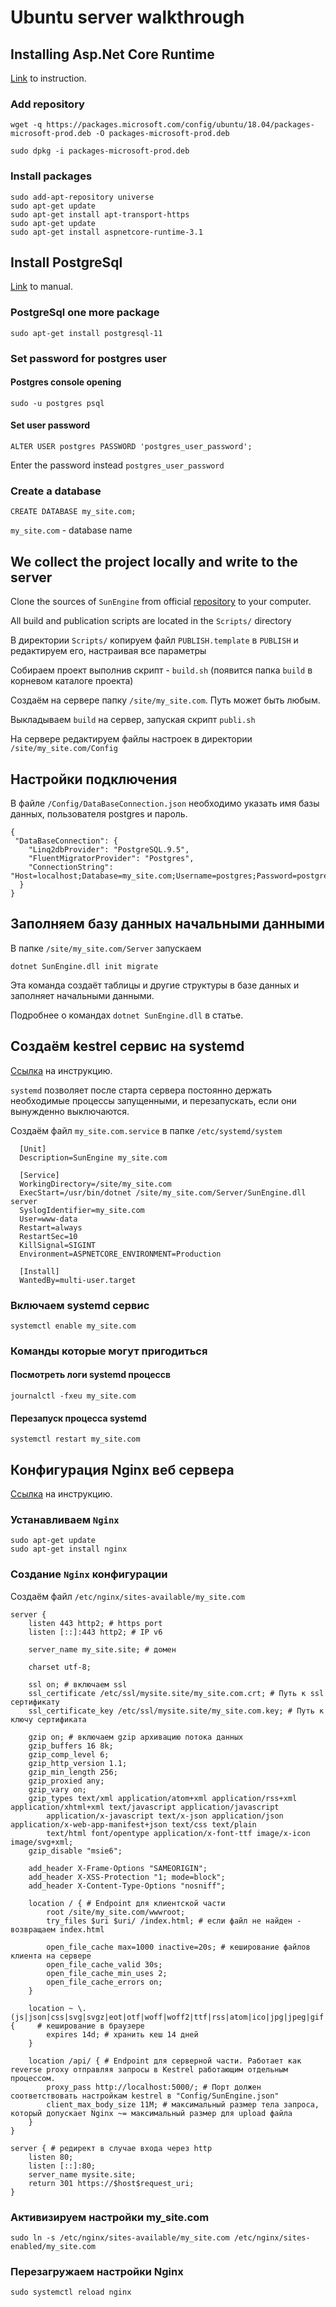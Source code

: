 # Ubuntu server walkthrough

## Installing Asp.Net Core Runtime

[Link](https://docs.microsoft.com/ru-ru/dotnet/core/install/linux-package-manager-ubuntu-1804#install-the-aspnet-core-runtime) to instruction.

### Add repository

```
wget -q https://packages.microsoft.com/config/ubuntu/18.04/packages-microsoft-prod.deb -O packages-microsoft-prod.deb

sudo dpkg -i packages-microsoft-prod.deb
```


### Install packages

```
sudo add-apt-repository universe
sudo apt-get update
sudo apt-get install apt-transport-https
sudo apt-get update
sudo apt-get install aspnetcore-runtime-3.1
```


## Install PostgreSql

[Link](https://www.postgresql.org/download/linux/ubuntu/) to manual.


### PostgreSql one more package

```
sudo apt-get install postgresql-11
```

### Set password for postgres user

#### Postgres console opening

```
sudo -u postgres psql
```

#### Set user password

```
ALTER USER postgres PASSWORD 'postgres_user_password';
```

Enter the password instead `postgres_user_password`

### Create a database

```
CREATE DATABASE my_site.com;
```

`my_site.com` - database name

## We collect the project locally and write to the server

Clone the sources of `SunEngine` from official [repository](https://github.com/sunengine/SunEngine) to your computer.

All build and publication scripts are located in the `Scripts/` directory

В директории `Scripts/` копируем файл `PUBLISH.template` в `PUBLISH` и редактируем его, настраивая все параметры

Собираем проект выполнив скрипт - `build.sh` (появится папка `build` в корневом каталоге проекта)

Создаём на сервере папку `/site/my_site.com`. Путь может быть любым.

Выкладываем `build` на сервер, запуская скрипт `publi.sh`

На сервере редактируем файлы настроек в директории  `/site/my_site.com/Config`



## Настройки подключения

В файле `/Config/DataBaseConnection.json` необходимо указать имя базы данных, пользователя postgres и пароль.

```
{
 "DataBaseConnection": {   
    "Linq2dbProvider": "PostgreSQL.9.5",
    "FluentMigratorProvider": "Postgres",
    "ConnectionString": "Host=localhost;Database=my_site.com;Username=postgres;Password=postgres_user_password"
  }
}
```


## Заполняем базу данных начальными данными

В папке `/site/my_site.com/Server` запускаем

```
dotnet SunEngine.dll init migrate
```

Эта команда создаёт таблицы и другие структуры в базе данных и заполняет начальными данными.

Подробнее о командах `dotnet SunEngine.dll` в статье.

## Создаём kestrel сервис на systemd

[Ссылка](https://kimsereyblog.blogspot.com/2018/05/manage-kestrel-process-with-systemd.html) на инструкцию.

`systemd` позволяет после старта сервера постоянно держать необходимые процессы запущенными, и перезапускать, если они вынужденно выключаются.


Создаём файл `my_site.com.service` в папке `/etc/systemd/system`

```
  [Unit]
  Description=SunEngine my_site.com

  [Service]
  WorkingDirectory=/site/my_site.com
  ExecStart=/usr/bin/dotnet /site/my_site.com/Server/SunEngine.dll server
  SyslogIdentifier=my_site.com
  User=www-data
  Restart=always
  RestartSec=10
  KillSignal=SIGINT
  Environment=ASPNETCORE_ENVIRONMENT=Production

  [Install]
  WantedBy=multi-user.target
```

### Включаем systemd сервис 

```
systemctl enable my_site.com
```

### Команды которые могут пригодиться

#### Посмотреть логи systemd процессв

```
journalctl -fxeu my_site.com
```

#### Перезапуск процесса systemd

```
systemctl restart my_site.com
```

## Конфигурация Nginx веб сервера

[Ссылка](https://kimsereyblog.blogspot.com/2018/06/asp-net-core-with-nginx.html) на инструкцию.

### Устанавливаем `Nginx`

```
sudo apt-get update
sudo apt-get install nginx
```

### Создание `Nginx` конфигурации

Создаём файл `/etc/nginx/sites-available/my_site.com`

```
server {
    listen 443 http2; # https port
    listen [::]:443 http2; # IP v6

    server_name my_site.site; # домен

    charset utf-8;

    ssl on; # включаем ssl
    ssl_certificate /etc/ssl/mysite.site/my_site.com.crt; # Путь к ssl сертификату
    ssl_certificate_key /etc/ssl/mysite.site/my_site.com.key; # Путь к ключу сертификата

    gzip on; # включаем gzip архивацию потока данных
    gzip_buffers 16 8k;
    gzip_comp_level 6;
    gzip_http_version 1.1;
    gzip_min_length 256;
    gzip_proxied any;
    gzip_vary on;
    gzip_types text/xml application/atom+xml application/rss+xml application/xhtml+xml text/javascript application/javascript
        application/x-javascript text/x-json application/json application/x-web-app-manifest+json text/css text/plain
        text/html font/opentype application/x-font-ttf image/x-icon image/svg+xml;
    gzip_disable "msie6";

    add_header X-Frame-Options "SAMEORIGIN";
    add_header X-XSS-Protection "1; mode=block";
    add_header X-Content-Type-Options "nosniff";

    location / { # Endpoint для клиентской части
        root /site/my_site.com/wwwroot;
        try_files $uri $uri/ /index.html; # если файл не найден - возвращаем index.html

        open_file_cache max=1000 inactive=20s; # кеширование файлов клиента на сервере
        open_file_cache_valid 30s;
        open_file_cache_min_uses 2;
        open_file_cache_errors on;
    }

    location ~ \.(js|json|css|svg|svgz|eot|otf|woff|woff2|ttf|rss|atom|ico|jpg|jpeg|gif|png)$ {     # кеширование в браузере
        expires 14d; # хранить кеш 14 дней
    }

    location /api/ { # Endpoint для серверной части. Работает как reverse proxy отправляя запросы в Kestrel работающим отдельным процессом.
        proxy_pass http://localhost:5000/; # Порт должен соответствовать настройкам kestrel в "Config/SunEngine.json"
        client_max_body_size 11M; # максимальный размер тела запроса, который допускает Nginx ~= максимальный размер для upload файла
    }
}

server { # редирект в случае входа через http
    listen 80;
    listen [::]:80;
    server_name mysite.site;
    return 301 https://$host$request_uri;
}
```


### Активизируем настройки my_site.com

```
sudo ln -s /etc/nginx/sites-available/my_site.com /etc/nginx/sites-enabled/my_site.com
```


### Перезагружаем настройки Nginx

```
sudo systemctl reload nginx
```


